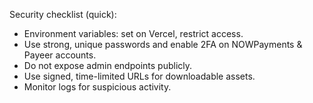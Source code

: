 Security checklist (quick):
- Environment variables: set on Vercel, restrict access.
- Use strong, unique passwords and enable 2FA on NOWPayments & Payeer accounts.
- Do not expose admin endpoints publicly.
- Use signed, time-limited URLs for downloadable assets.
- Monitor logs for suspicious activity.

